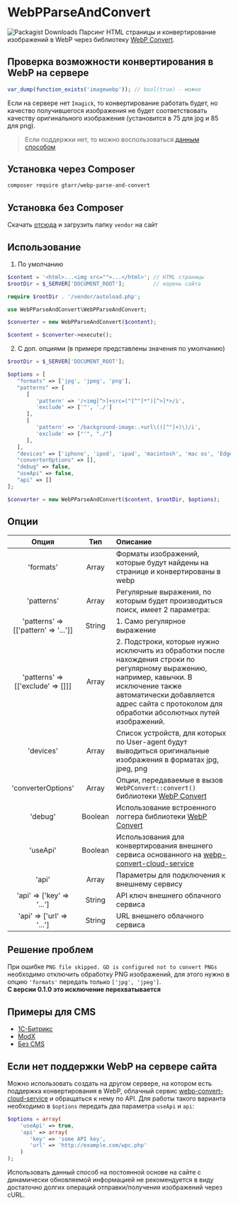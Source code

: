 # WebPParseAndConvert
![Packagist Downloads](https://img.shields.io/packagist/dm/gtarr/webp-parse-and-convert)
Парсинг HTML страницы и конвертирование изображений в WebP через библиотеку [WebP Convert](https://github.com/rosell-dk/webp-convert).

## Проверка возможности конвертирования в WebP на сервере
```php
var_dump(function_exists('imagewebp')); // bool(true) - можно
```
Если на сервере нет `Imagick`, то конвертирование работать будет, но качество получившегося изображения не будет соответствовать качеству оригинального изображения (установится в 75 для jpg и 85 для png).

> Если поддержки нет, то можно воспользоваться [данным способом](#Если-нет-поддержки-WebP-на-сервере-сайта)

## Установка через Composer
```bash
composer require gtarr/webp-parse-and-convert
```
## Установка без Composer
Скачать [отсюда](https://php-download.com/package/gtarr/webp-parse-and-convert) и загрузить папку `vendor` на сайт
## Использование
1. По умолчанию
```php
$content = '<html>...<img src="">...</html>'; // HTML страницы
$rootDir = $_SERVER['DOCUMENT_ROOT'];         // корень сайта

require $rootDir . '/vendor/autoload.php';

use WebPParseAndConvert\WebPParseAndConvert;

$converter = new WebPParseAndConvert($content);  

$content = $converter->execute();
```
2. C доп. опциями (в примере представлены значения по умолчанию)
```php
$rootDir = $_SERVER['DOCUMENT_ROOT'];

$options = [
   "formats" => ['jpg', 'jpeg', 'png'],
   "patterns" => [
      [
         'pattern' => '/<img[^>]+src=("[^"]*")[^>]*>/i',
         'exclude' => ['"', './']
      ],
      [
         'pattern' => '/background-image:.+url\(([^"]+)\)/i',
         'exclude' => ["'", "./"]
      ],
   ],
   "devices" => ['iphone', 'ipod', 'ipad', 'macintosh', 'mac os', 'Edge', 'MSIE', 'Trident'],
   "converterOptions" => [],
   "debug" => false,
   "useApi" => false,
   "api" => []
];

$converter = new WebPParseAndConvert($content, $rootDir, $options); 
```
## Опции
Опция      | Тип | Описание
:---------:|:---:|:---------
'formats' | Array | Форматы изображений, которые будут найдены на странице и конвертированы в webp 
'patterns' | Array | Регулярные выражения, по которым будет производиться поиск, имеет 2 параметра:
'patterns' => [['pattern' => '...']] | String | 1. Само регулярное выражение
'patterns' => [['exclude'  => []]] | Array | 2. Подстроки, которые нужно исключить из обработки после нахождения строки по регулярному выражению, например, кавычки. В исключение также автоматически добавляется адрес сайта с протоколом для обработки абсолютных путей изображений.
'devices' | Array | Список устройств, для которых по User-agent будут выводиться оригинальные изображения в форматах jpg, jpeg, png
'converterOptions' | Array | Опции, передаваемые в вызов `WebPConvert::convert()` библиотеки [WebP Convert](https://github.com/rosell-dk/webp-convert)
'debug' | Boolean | Использование встроенного логгера библиотеки [WebP Convert](https://github.com/rosell-dk/webp-convert)
'useApi' | Boolean | Использования для конвертирования внешнего сервиса основанного на [webp-convert-cloud-service](https://github.com/rosell-dk/webp-convert-cloud-service)
'api' | Array | Параметры для подключения к внешнему сервису
'api' => ['key' => '...'] | String | API ключ внешнего облачного сервиса
'api' => ['url' => '...'] | String | URL внешнего облачного сервиса

## Решение проблем
При ошибке `PNG file skipped. GD is configured not to convert PNGs` необходимо отключить обработку PNG изображений, для этого нужно в опцию `'formats'` передать только `['jpg', 'jpeg']`.  
**С версии 0.1.0 это исключение перехватывается**
## Примеры для CMS
* [1С-Битрикс](https://github.com/GTaRR/WebPParseAndConvert/wiki/1C-Bitrix)
* [ModX](https://github.com/GTaRR/WebPParseAndConvert/wiki/ModX)
* [Без CMS](https://github.com/GTaRR/WebPParseAndConvert/wiki/%D0%91%D0%B5%D0%B7-CMS)
## Если нет поддержки WebP на сервере сайта
Можно использовать cоздать на другом сервере, на котором есть поддержка конвертирования в WebP, облачный сервис [webp-convert-cloud-service](https://github.com/rosell-dk/webp-convert-cloud-service) и обращаться к нему по API. Для работы такого варианта необходимо в `$options` передать два параметра `useApi` и `api`:
```php
$options = array(
    'useApi' => true,
    'api' => array(
       'key' => 'some API key',
       'url' => 'http://example.com/wpc.php'
    )
);
```
Использовать данный способ на постоянной основе на сайте с динамически обновляемой информацией 
не рекомендуется в виду достаточно долгих операций отправки/получения изображений через cURL.
